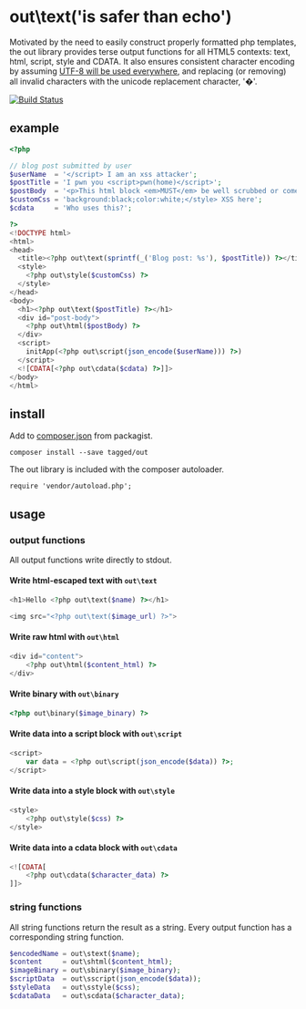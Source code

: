 out\text('is safer than echo')
==============================

Motivated by the need to easily construct properly formatted php templates,
the out library provides terse output functions for all HTML5 contexts: text, html, script, style and CDATA.
It also ensures consistent character encoding by assuming [UTF-8 will be used everywhere](http://www.utf8everywhere.org/),
and replacing (or removing) all invalid characters with the unicode replacement character, '�'.

[![Build Status](https://travis-ci.org/tagged/php-out.svg?branch=master)](https://travis-ci.org/tagged/php-out)


example
-------

```php
<?php

// blog post submitted by user
$userName  = '</script> I am an xss attacker';
$postTitle = 'I pwn you <script>pwn(home)</script>';
$postBody  = '<p>This html block <em>MUST</em> be well scrubbed or come from a trusted source.</p>';
$customCss = 'background:black;color:white;</style> XSS here';
$cdata     = 'Who uses this?';

?>
<!DOCTYPE html>
<html>
<head>
  <title><?php out\text(sprintf(_('Blog post: %s'), $postTitle)) ?></title>
  <style>
    <?php out\style($customCss) ?>
  </style>
</head>
<body>
  <h1><?php out\text($postTitle) ?></h1>
  <div id="post-body">
    <?php out\html($postBody) ?>
  </div>
  <script>
    initApp(<?php out\script(json_encode($userName))) ?>)
  </script>
  <![CDATA[<?php out\cdata($cdata) ?>]]>
</body>
</html>
```


install
-------

Add to [composer.json](https://getcomposer.org/) from packagist.

    composer install --save tagged/out

The out library is included with the composer autoloader.

    require 'vendor/autoload.php';


usage
-----

### output functions

All output functions write directly to stdout.


#### Write html-escaped text with `out\text`

```php
<h1>Hello <?php out\text($name) ?></h1>

<img src="<?php out\text($image_url) ?>">
```

#### Write raw html with `out\html`

```php
<div id="content">
    <?php out\html($content_html) ?>
</div>
```

#### Write binary with `out\binary`

```php
<?php out\binary($image_binary) ?>
```

#### Write data into a script block with `out\script`

```php
<script>
    var data = <?php out\script(json_encode($data)) ?>;
</script>
```

#### Write data into a style block with `out\style`

```php
<style>
    <?php out\style($css) ?>
</style>
```

#### Write data into a cdata block with `out\cdata`

```php
<![CDATA[
    <?php out\cdata($character_data) ?>
]]>
```

### string functions

All string functions return the result as a string.
Every output function has a corresponding string function.

```php
$encodedName = out\stext($name);
$content     = out\shtml($content_html);
$imageBinary = out\sbinary($image_binary);
$scriptData  = out\sscript(json_encode($data));
$styleData   = out\sstyle($css);
$cdataData   = out\scdata($character_data);
```
